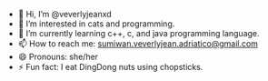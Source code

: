 - 👋 Hi, I’m @veverlyjeanxd
- 👀 I’m interested in cats and programming.
- 🌱 I’m currently learning c++, c, and java programming language.
- 📫 How to reach me: sumiwan.veverlyjean.adriatico@gmail.com
- 😄 Pronouns: she/her
- ⚡ Fun fact: I eat DingDong nuts using chopsticks.

<!---
veverlyjeanxd/veverlyjeanxd is a ✨ special ✨ repository because its `README.md` (this file) appears on your GitHub profile.
You can click the Preview link to take a look at your changes.
--->
